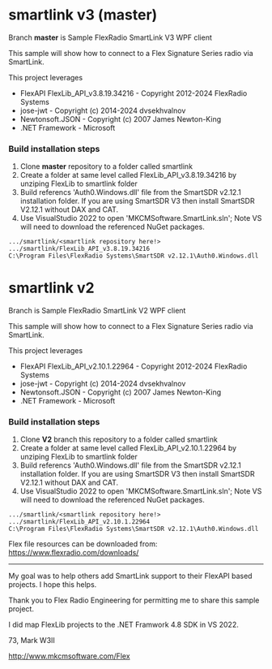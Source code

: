 # smartlink v3 (master)

Branch **master** is Sample FlexRadio SmartLink V3 WPF client

This sample will show how to connect to a Flex Signature Series radio via SmartLink. 



This project leverages 
- FlexAPI FlexLib_API_v3.8.19.34216 - Copyright 2012-2024 FlexRadio Systems
- jose-jwt - Copyright (c) 2014-2024 dvsekhvalnov
- Newtonsoft.JSON -  Copyright (c) 2007 James Newton-King
- .NET Framework - Microsoft


### Build installation steps

1. Clone **master** repository to a folder called smartlink
2. Create a folder at same level called FlexLib_API_v3.8.19.34216 by unziping FlexLib to smartlink folder
3. Build referencs 'Auth0.Windows.dll' file from the SmartSDR v2.12.1 installation folder. If you are using SmartSDR V3 then install SmartSDR V2.12.1 without DAX and CAT.
4. Use VisualStudio 2022 to open 'MKCMSoftware.SmartLink.sln'; Note VS will need to download the referenced NuGet packages.

```
.../smartlink/<smartlink repository here!>
.../smartlink/FlexLib_API_v3.8.19.34216
C:\Program Files\FlexRadio Systems\SmartSDR v2.12.1\Auth0.Windows.dll
```




# smartlink v2

Branch  is Sample FlexRadio SmartLink V2 WPF client

This sample will show how to connect to a Flex Signature Series radio via SmartLink. 



This project leverages 
- FlexAPI FlexLib_API_v2.10.1.22964 - Copyright 2012-2024 FlexRadio Systems
- jose-jwt - Copyright (c) 2014-2024 dvsekhvalnov
- Newtonsoft.JSON -  Copyright (c) 2007 James Newton-King
- .NET Framework - Microsoft


### Build installation steps

1. Clone **V2** branch this repository to a folder called smartlink
2. Create a folder at same level called FlexLib_API_v2.10.1.22964 by unziping FlexLib to smartlink folder
3. Build referencs 'Auth0.Windows.dll' file from the SmartSDR v2.12.1 installation folder. If you are using SmartSDR V3 then install SmartSDR V2.12.1 without DAX and CAT.
4. Use VisualStudio 2022 to open 'MKCMSoftware.SmartLink.sln'; Note VS will need to download the referenced NuGet packages.

```
.../smartlink/<smartlink repository here!>
.../smartlink/FlexLib_API_v2.10.1.22964
C:\Program Files\FlexRadio Systems\SmartSDR v2.12.1\Auth0.Windows.dll
```


Flex file resources can be downloaded from: https://www.flexradio.com/downloads/

---

My goal was to help others add SmartLink support to their FlexAPI based projects. I hope this helps.

Thank you to Flex Radio Engineering for permitting me to share this sample project.

I did map FlexLib projects to the .NET Framwork 4.8 SDK in VS 2022.


73, 
Mark W3II

http://www.mkcmsoftware.com/Flex